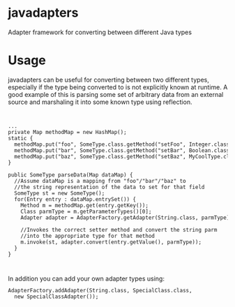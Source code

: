 javadapters
===========

Adapter framework for converting between different Java types

Usage
=====
javadapters can be useful for converting between two different types, especially if the type being converted
to is not explicitly known at runtime. A good example of this is parsing some set of arbitrary data from an
external source and marshaling it into some known type using reflection.
<code>
<pre>
...
private Map<String, Method> methodMap = new HashMap<String, Method>();
static {
  methodMap.put("foo", SomeType.class.getMethod("setFoo", Integer.class));
  methodMap.put("bar", SomeType.class.getMethod("setBar", Boolean.class));
  methodMap.put("baz", SomeType.class.getMethod("setBaz", MyCoolType.class));
}

public SomeType parseData(Map<String, String> dataMap) {
  //Assume dataMap is a mapping from "foo"/"bar"/"baz" to 
  //the string representation of the data to set for that field
  SomeType st = new SomeType();
  for(Entry<String, String> entry : dataMap.entrySet()) {
    Method m = methodMap.get(entry.getKey());
    Class parmType = m.getParameterTypes()[0];  
    Adapter adapter = AdapterFactory.getAdapter(String.class, parmType);
    
    //Invokes the correct setter method and convert the string parm
    //into the appropriate type for that method
    m.invoke(st, adapter.convert(entry.getValue(), parmType));
  }
}
</pre>
</code>
In addition you can add your own adapter types using:
<code>
<pre>
AdapterFactory.addAdapter(String.class, SpecialClass.class, 
  new SpecialClassAdapter());
</pre>
</code>
